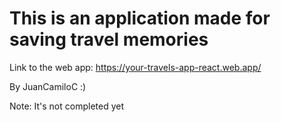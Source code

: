 # This is an application made for saving travel memories

Link to the web app: https://your-travels-app-react.web.app/

By JuanCamiloC :)

Note: It's not completed yet
